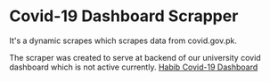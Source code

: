 # Covid-19 Dashboard Scrapper
It's a dynamic scrapes which scrapes data from covid.gov.pk.

The scraper was created to serve at backend of our university covid dashboard which is not active currently.
[Habib Covid-19 Dashboard](https://hu-dashboard-covid19.herokuapp.com)
